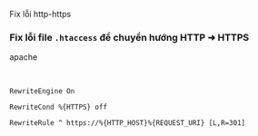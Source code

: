 Fix lỗi http-https

### **Fix lỗi file `.htaccess` để chuyển hướng HTTP ➜ HTTPS**

apache

&nbsp;

`RewriteEngine On`

`RewriteCond %{HTTPS} off`

`RewriteRule ^ https://%{HTTP_HOST}%{REQUEST_URI} [L,R=301]`
